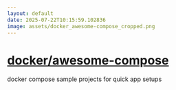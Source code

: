 ```yaml
---
layout: default
date: 2025-07-22T10:15:59.102836
image: assets/docker_awesome-compose_cropped.png
---
```


# [docker/awesome-compose](https://github.com/docker/awesome-compose)

docker compose sample projects for quick app setups
